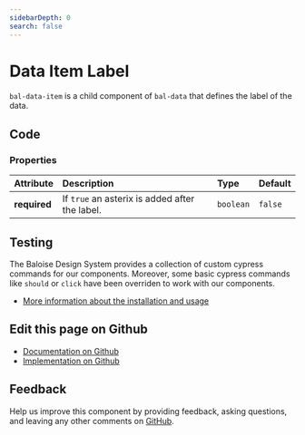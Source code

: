 ```yaml
---
sidebarDepth: 0
search: false
---
```



# Data Item Label

`bal-data-item` is a child component of `bal-data` that defines the label of the data.




<ClientOnly><docs-component-tabs></docs-component-tabs></ClientOnly>

<!-- docs:child of bal-data -->


## Code



### Properties


| Attribute    | Description                                    | Type                 | Default            |
| :----------- | :--------------------------------------------- | :------------------- | :----------------- |
| **required** | If `true` an asterix is added after the label. | <code>boolean</code> | <code>false</code> |

## Testing

The Baloise Design System provides a collection of custom cypress commands for our components. Moreover, some basic cypress commands like `should` or `click` have been overriden to work with our components.

- [More information about the installation and usage](/components/tooling/testing.html)



## Edit this page on Github

* [Documentation on Github](https://github.com/baloise/design-system/blob/master/docs/src/components/components/bal-data-label.md)
* [Implementation on Github](https://github.com/baloise/design-system/blob/master/packages/components/src/components/bal-data-label)

## Feedback

Help us improve this component by providing feedback, asking questions, and leaving any other comments on [GitHub](https://github.com/baloise/design-system/issues/new).

